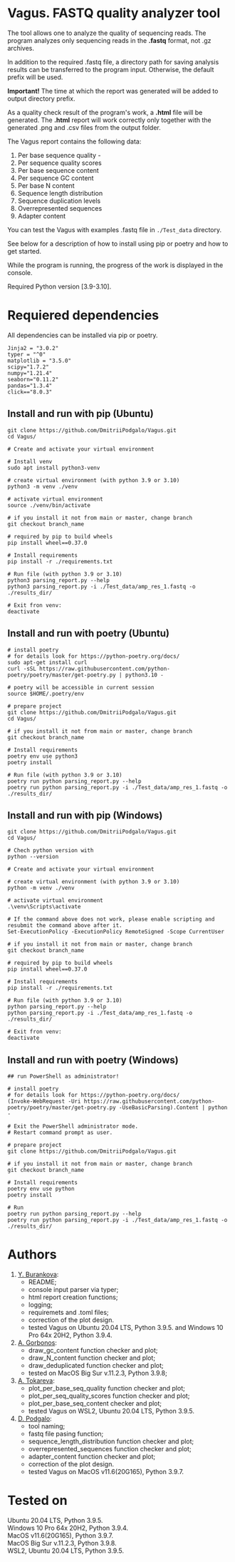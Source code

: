 # Vagus. FASTQ quality analyzer tool

The tool allows one to analyze the quality of sequencing reads.
The program analyzes only sequencing reads in the **.fastq** format, not .gz archives.

In addition to the required .fastq file, a directory path for saving analysis results can be transferred to the program input. Otherwise, the default prefix will be used.

**Important!** The time at which the report was generated will be added to output directory prefix.

As a quality check result of the program's work, a **.html** file will be generated. The **.html** report will work correctly only together with the generated .png and .csv files from the output folder.

The Vagus report contains the following data:
1. Per base sequence quality - 
2. Per sequence quality scores
3. Per base sequence content
4. Per sequence GC content
5. Per base N content
6. Sequence length distribution
7. Sequence duplication levels
8. Overrepresented sequences
9. Adapter content

You can test the Vagus with examples .fastq file in `./Test_data` directory. 

See below for a description of how to install using pip or poetry and how to get started.

While the program is running, the progress of the work is displayed in the console.

Required Python version [3.9-3.10].

# Requiered dependencies
All dependencies can be installed via pip or poetry.
``` console
Jinja2 = "3.0.2"
typer = "^0"
matplotlib = "3.5.0"
scipy="1.7.2"
numpy="1.21.4"
seaborn="0.11.2"
pandas="1.3.4"
click=="8.0.3"
```

## Install and run with pip (Ubuntu)
```console
git clone https://github.com/DmitriiPodgalo/Vagus.git
cd Vagus/

# Create and activate your virtual environment

# Install venv
sudo apt install python3-venv

# create virtual environment (with python 3.9 or 3.10)
python3 -m venv ./venv

# activate virtual environment
source ./venv/bin/activate

# if you install it not from main or master, change branch
git checkout branch_name

# required by pip to build wheels
pip install wheel==0.37.0 

# Install requirements
pip install -r ./requirements.txt

# Run file (with python 3.9 or 3.10)
python3 parsing_report.py --help
python3 parsing_report.py -i ./Test_data/amp_res_1.fastq -o ./results_dir/

# Exit fron venv:
deactivate
```

## Install and run with poetry (Ubuntu)
```console
# install poetry
# for details look for https://python-poetry.org/docs/
sudo apt-get install curl
curl -sSL https://raw.githubusercontent.com/python-poetry/poetry/master/get-poetry.py | python3.10 -

# poetry will be accessible in current session
source $HOME/.poetry/env

# prepare project
git clone https://github.com/DmitriiPodgalo/Vagus.git
cd Vagus/

# if you install it not from main or master, change branch
git checkout branch_name

# Install requirements
poetry env use python3
poetry install 

# Run file (with python 3.9 or 3.10)
poetry run python parsing_report.py --help
poetry run python parsing_report.py -i ./Test_data/amp_res_1.fastq -o ./results_dir/
```

## Install and run with pip (Windows)
```console
git clone https://github.com/DmitriiPodgalo/Vagus.git
cd Vagus/

# Chech python version with 
python --version

# Create and activate your virtual environment

# create virtual environment (with python 3.9 or 3.10)
python -m venv ./venv

# activate virtual environment
.\venv\Scripts\activate

# If the command above does not work, please enable scripting and resubmit the command above after it.
Set-ExecutionPolicy -ExecutionPolicy RemoteSigned -Scope CurrentUser

# if you install it not from main or master, change branch
git checkout branch_name

# required by pip to build wheels
pip install wheel==0.37.0 

# Install requirements
pip install -r ./requirements.txt

# Run file (with python 3.9 or 3.10)
python parsing_report.py --help
python parsing_report.py -i ./Test_data/amp_res_1.fastq -o ./results_dir/

# Exit fron venv:
deactivate
```

## Install and run with poetry (Windows)
```console
## run PowerShell as administrator!

# install poetry
# for details look for https://python-poetry.org/docs/
(Invoke-WebRequest -Uri https://raw.githubusercontent.com/python-poetry/poetry/master/get-poetry.py -UseBasicParsing).Content | python -

# Exit the PowerShell administrator mode.
# Restart command prompt as user.

# prepare project
git clone https://github.com/DmitriiPodgalo/Vagus.git

# if you install it not from main or master, change branch
git checkout branch_name

# Install requirements
poetry env use python
poetry install

# Run
poetry run python parsing_report.py --help
poetry run python parsing_report.py -i ./Test_data/amp_res_1.fastq -o ./results_dir/
```

# Authors 
1. [Y. Burankova](https://github.com/Freddsle):
    - README;
    - console input parser via typer;
    - html report creation functions;
    - logging;
    - requiremets and .toml files;
    - correction of the plot design.
    - tested Vagus on Ubuntu 20.04 LTS, Python 3.9.5. and Windows 10 Pro 64x 20H2, Python 3.9.4.
2. [A. Gorbonos](https://github.com/IlonaGA):
    - draw_gc_content function checker and plot;
    - draw_N_content function checker and plot;
    - draw_deduplicated function checker and plot;
    - tested on MacOS Big Sur v.11.2.3, Python 3.9.8;
3. [A. Tokareva](https://github.com/staceyso):
    - plot_per_base_seq_quality function checker and plot;
    - plot_per_seq_quality_scores function checker and plot;
    - plot_per_base_seq_content checker and plot;
    - tested Vagus on WSL2, Ubuntu 20.04 LTS, Python 3.9.5.
3. [D. Podgalo](https://github.com/DmitriiPodgalo):
    - tool naming;
    - fastq file pasing function;
    - sequence_length_distribution function checker and plot;
    - overrepresented_sequences function checker and plot;
    - adapter_content function checker and plot;
    - correction of the plot design.
    - tested Vagus on MacOS v11.6(20G165), Python 3.9.7.

# Tested on
Ubuntu 20.04 LTS, Python 3.9.5.\
Windows 10 Pro 64x 20H2, Python 3.9.4.\
MacOS v11.6(20G165), Python 3.9.7.\
MacOS Big Sur v.11.2.3, Python 3.9.8.\
WSL2, Ubuntu 20.04 LTS, Python 3.9.5.